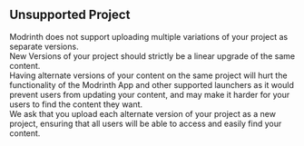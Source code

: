 ## Unsupported Project

Modrinth does not support uploading multiple variations of your project as separate versions.  
New Versions of your project should strictly be a linear upgrade of the same content.  
Having alternate versions of your content on the same project will hurt the functionality of the Modrinth App and other supported launchers as it would prevent users from updating your content, and may make it harder for your users to find the content they want.  
We ask that you upload each alternate version of your project as a new project, ensuring that all users will be able to access and easily find your content.
